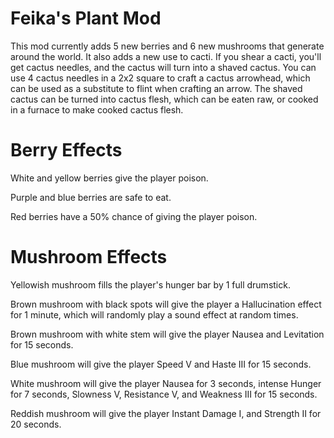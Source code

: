 # Feika's Plant Mod

This mod currently adds 5 new berries and 6 new mushrooms that generate around the world. It also adds a new use to cacti. If you shear a cacti, you'll get cactus needles, and the cactus will turn into a shaved cactus. You can use 4 cactus needles in a 2x2 square to craft a cactus arrowhead, which can be used as a substitute to flint when crafting an arrow. The shaved cactus can be turned into cactus flesh, which can be eaten raw, or cooked in a furnace to make cooked cactus flesh.

# Berry Effects
White and yellow berries give the player poison.

Purple and blue berries are safe to eat.

Red berries have a 50% chance of giving the player poison.

# Mushroom Effects
Yellowish mushroom fills the player's hunger bar by 1 full drumstick.

Brown mushroom with black spots will give the player a Hallucination effect for 1 minute, which will randomly play a sound effect at random times.

Brown mushroom with white stem will give the player Nausea and Levitation for 15 seconds.

Blue mushroom will give the player Speed V and Haste III for 15 seconds.

White mushroom will give the player Nausea for 3 seconds, intense Hunger for 7 seconds, Slowness V, Resistance V, and Weakness III for 15 seconds.

Reddish mushroom will give the player Instant Damage I, and Strength II for 20 seconds.

